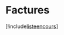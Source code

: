# Factures

[!include[listeencours](factures.listeencours.autogen.md)]
















































